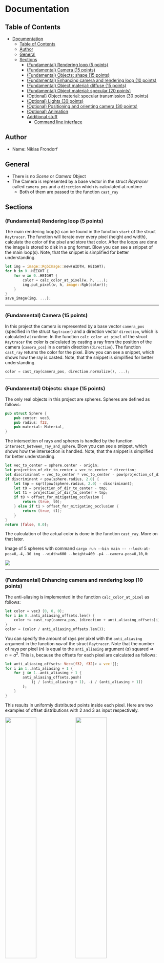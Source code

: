 # Documentation

## Table of Contents
- [Documentation](#documentation)
  - [Table of Contents](#table-of-contents)
  - [Author](#author)
  - [General](#general)
  - [Sections](#sections)
    - [(Fundamental) Rendering loop (5 points)](#fundamental-rendering-loop-5-points)
    - [(Fundamental) Camera (15 points)](#fundamental-camera-15-points)
    - [(Fundamental) Objects: shape (15 points)](#fundamental-objects-shape-15-points)
    - [(Fundamental) Enhancing camera and rendering loop (10 points)](#fundamental-enhancing-camera-and-rendering-loop-10-points)
    - [(Fundamental) Object material: diffuse (15 points)](#fundamental-object-material-diffuse-15-points)
    - [(Fundamental) Object material: specular (20 points)](#fundamental-object-material-specular-20-points)
    - [(Optional) Object material: specular transmission (30 points)](#optional-object-material-specular-transmission-30-points)
    - [(Optional) Lights (30 points)](#optional-lights-30-points)
    - [(Optional) Positioning and orienting camera (30 points)](#optional-positioning-and-orienting-camera-30-points)
    - [(Optional) Animation](#optional-animation)
    - [Additional stuff](#additional-stuff)
      - [Command line interface](#command-line-interface)


## Author

- Name: Niklas Frondorf

## General

- There is no *Scene* or *Camera* Object
- The Camera is represented by a base vector in the struct *Raytracer* called `camera_pos` and a `direction` which is calculated at runtime 
  - Both of them are passed to the function `cast_ray`

## Sections

### (Fundamental) Rendering loop (5 points)
The main rendering loop(s) can be found in the function `start` of the struct `Raytracer`. The function will iterate over every pixel (height and width), calculate the color of the pixel and store that color. After the loops are done the image is stored to disk in a png format. Blow you can see a snippet of the main loop(s). Note, that the snippet is simplified for better understanding.
```rust
let img = image::RgbImage::new(WIDTH, HEIGHT);
for h in 0..HEIGHT {
    for w in 0..HEIGHT {
        color = calc_color_at_pixel(w, h, ...);
        img.put_pixel(w, h, image::Rgb(color));
    }
} 
save_image(img, ...);
```

---
### (Fundamental) Camera (15 points)
In this project the camera is represented by a base vector `camera_pos` (specified in the struct `Raytracer`) and a direction vector `direction`, which is calculated at runtime. In the function `calc_color_at_pixel` of the struct `Raytracer` the color is calculated by casting a ray from the position of the camera (`camera_pos`) in a certain direction (`direction`). The function `cast_ray` returns the color for the pixel. Blow you can see a snippet, which shows how the ray is casted. Note, that the snippet is simplified for better understanding.
```rust
color = cast_ray(camera_pos, direction.normalize(), ...);
```

---
### (Fundamental) Objects: shape (15 points)
The only real objects in this project are spheres. Spheres are defined as follows:
```rust
pub struct Sphere {
    pub center: vec3,
    pub radius: f32,
    pub material: Material,
}
```
The intersection of rays and spheres is handled by the function `intersect_between_ray_and_sphere`. Blow you can see a snippet, which shows how the intersection is handled. Note, that the snippet is simplified for better understanding.
```rust
let vec_to_center = sphere.center - origin;
let projection_of_dir_to_center = vec_to_center * direction;
let discriminant = vec_to_center * vec_to_center - pow(projection_of_dir_to_center, 2.0);
if discriminant < pow(sphere.radius, 2.0) {
    let tmp = sqrt(pow(sphere.radius, 2.0) - discriminant);
    let t0 = projection_of_dir_to_center - tmp;
    let t1 = projection_of_dir_to_center + tmp;
    if t0 > offset_for_mitigating_occlusion {
        return (true, t0);
    } else if t1 > offset_for_mitigating_occlusion {
        return (true, t1);
    }
}
return (false, 0.0);
```
The calculation of the actual color is done in the function `cast_ray`. More on that later.

Image of 5 spheres with command `cargo run --bin main -- --look-at-pos=0,-4,-30 img --width=600 --height=400 -p4 --camera-pos=0,10,0`:

![](img/5-spheres.png)

---
### (Fundamental) Enhancing camera and rendering loop (10 points)
The anti-aliasing is implemented in the function `calc_color_at_pixel` as follows:
```rust
let color = vec3 {0, 0, 0};
for i in 0..anti_aliasing_offsets.len() {
    color += cast_ray(camera_pos, (direction + anti_aliasing_offsets[i]).normalize(), ...);
}
color = (color / anti_aliasing_offsets.len());
```
You can specify the amount of rays per pixel with the `anti_aliasing` argument in the function `new` of the struct `Raytracer`. Note that the number of rays per pixel ($n$) is equal to the `anti_aliasing` argument ($a$) squared $\Rightarrow$ $n = a^2$. This is, because the offsets for each pixel are calculated as follows:
```rust
let anti_aliasing_offsets: Vec<(f32, f32)> = vec![];
for i in 1..anti_aliasing + 1 {
    for j in 1..anti_aliasing + 1 {
        anti_aliasing_offsets.push(
            (j / (anti_aliasing + 1), -i / (anti_aliasing + 1))
        );
    }
}
```
This results in uniformly distributed points inside each pixel. Here are two examples of offset distributions with 2 and 3 as input respectively.

<img src="img/anti_aliasing_2.png" width=45%> <img src="img/anti_aliasing_3.png" width=45%>


---
### (Fundamental) Object material: diffuse (15 points)
Material in this project are defined as follows:
```rust
pub struct Material {
    pub refractive_index: f32,
    pub diffuse_multiplier: f32,
    pub specular_multiplier: f32,
    pub reflection_multiplier: f32,
    pub refraction_multiplier: f32,
    pub color: vec3,
    pub specular_exponent: f32,
}
```
The diffuse color is calculated in the function `cast_ray` of the struct `Raytracer` as follows:
```rust
let diffuse_color = material.color * diffuse_light_intensity * material.diffuse_multiplier;
```
More on the calculation of `diffuse_light_intensity` [here](#optional-lights-30-points).

---
### (Fundamental) Object material: specular (20 points)
For definition of materials see [here](#fundamental-object-material-diffuse-15-points).
The specular color is calculated in the function `cast_ray` of the struct `Raytracer` as follows:
```rust
let specular_color = material.color * specular_light_intensity * material.specular_multiplier;
```
More on the calculation of `specular_light_intensity` [here](#optional-lights-30-points).

---
### (Optional) Object material: specular transmission (30 points)

The change of the direction of light without a change in color is accomplished by setting the right values when creating a material. There is no different way of handling such internal refractions than regular refraction in code. An example for the material *glass* can be found in preset 4 (the image in [this](#fundamental-objects-shape-15-points) section).

---
### (Optional) Lights (30 points)
A Light consists of a position vector (`pos`) and an intensity value (`intensity`) and is defined as follows:
```rust
pub struct Light {
    pub pos: vec3,
    pub intensity: f32,
}
```

The intensity of colors in regards to the light is calculated as follows:
```rust
let diffuse_light_intensity = 0;
let specular_light_intensity = 0;
for light in lights {
    let light_dir = (light.pos - point).normalize();
    let (hit, shadow_pt, _, _) = self.scene_interact(point, light_dir);

    if !(hit && (shadow_pt - point).norm() < (light.pos - point).norm()) {
        diffuse_light_intensity += max(0, light_dir * normal) * light.intensity;

        let tmp_base = max(0, -self.reflect(-light_dir, normal) * direction);
        specular_light_intensity += pow(tmp_base, material.specular_exponent) * light.intensity;
    }
}
```
Note, that the snippet is simplified for better understanding.

---
### (Optional) Positioning and orienting camera (30 points)
An implementation of the look-at transform can be found in the implementation of the struct `vec3`. The function calculates the look-at transformation matrix (from the parameters `from` and `to`) and directly applies the transformation to a vector (`vec`) that is also passed to the function. Blow you can see a code snippet, which shows how the intersection is handled. Note, that the snippet is simplified for better understanding.

```rust
pub fn look_at(from: vec3, to: vec3, vec: vec3) -> vec3 {
    let forward = (from - to).normalize();
    let right = vec3 {
        x: 0.0,
        y: 1.0,
        z: 0.0,
    }
    .cross(forward);
    let up = forward.cross(right);

    let translation_x = -from * right;
    let translation_y = -from * up;
    let translation_z = -from * forward;

    let transformation_matrix = ndarray::arr2(&[
        [right.x, up.x, forward.x, 0.0],
        [right.y, up.y, forward.y, 0.0],
        [right.z, up.z, forward.z, 0.0],
        [translation_x, translation_y, translation_z, 1.0],
    ]);

    let vec_ = ndarray::arr1(&[vec.x, vec.y, vec.z, 0.0]);
    let new_vec = transformation_matrix.dot(&vec_);

    return vec3 {
        x: new_vec[0],
        y: new_vec[1],
        z: new_vec[2],
    };
}
```
The function is used for the [gif subcommand](#optional-animation) in the cli. More on the cli [here](#gif-creation)

### (Optional) Animation
It is not an animation of the objects in the scene, but an animation of the camera. This is what is behind the `gif` subcommand in the [CLI](#command-line-interface). You can specify a center point, where the camera is looking at and rotating around (`--look-at-pos`), a radius for the circle (`--radius`), the height of the circle (`--y-level`) and a number of images (`--num-of-images`), that should be taken turing one full rotation on the circle.
The images are being uniformly distributed on the circle (same distance between neighboring points). For each point a [look-at transformation](#optional-positioning-and-orienting-camera-30-points) is done in order for the camera to always point to the desired point. Example output (preset 3):

![](img/out.gif)


---
### Additional stuff

#### Command line interface
The program can be used completely by a easy to use command line interface. Usage:
```
$ cargo run --bin main -- --help
Usage: main [OPTIONS] [COMMAND]

Commands:
  img   create a single image
  gif   create multiple images, that can be combined into a gif
  help  Print this message or the help of the given subcommand(s)

Options:
      --width <width>
          Width of the image [default: 600]
      --height <height>
          Height of the image [default: 400]
  -o, --output <output_path>
          Path where to store results (creates folder if not found) [default: out]
  -d, --max-depth <max_depth>
          Max. depth of reflected rays [default: 4]
  -a, --anti-aliasing <anti_aliasing>
          Set scale of anti aliasing (number of rays per pixel = <argument> ^ 2) [default: 2]
      --occlusion-offset <occlusion_offset>
          Offset for mitigation occlusion [default: 0.1]
      --fov <fov>
          Field of view [default: 1.0]
  -p, --preset <preset>
          Select preset [1-3] [default: 1]
      --look-at-pos <look_at_pos>
          Set position of point to look at [default: 0,-4,-20]
      --versionize
          If set output images are being saved with the datetime as prefix
  -h, --help
          Print help
  -V, --version
          Print version
```

Example usage:
- Create an image in full hd resolution from (0,10,10), looking at (0,0,-20) with preset 1
    ![](img/fullhd.png)
    `cargo run --bin main -- --look-at-pos=0,0,-20 img --width=1920 --height=1080 --camera-pos=0,10,10 --preset=1`
